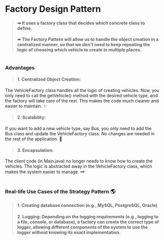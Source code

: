 # Factory Design Pattern
> #### ➡ It uses a factory class that decides which concrete class to define.
> #### ➡ The Factory Pattern will allow us to handle the object creation in a centralized manner, so that we don't need to keep repeating the logic of choosing which vehicle to create in multiple places.
#
### Advantages
>#### 1. Centralized Object Creation: 
The VehicleFactory class handles all the logic of creating vehicles. Now, you only need to call the getVehicle() method with the desired vehicle type, and the factory will take care of the rest. This makes the code much cleaner and easier to maintain. ✨


>#### 2. Scalability:

If you want to add a new vehicle type, say Bus, you only need to add the Bus class and update the VehicleFactory class. No changes are needed in the rest of the application. 🔄


>#### 3. Encapsulation:

The client code (in Main.java) no longer needs to know how to create the vehicles. The logic is abstracted away in the VehicleFactory class, which makes the system easier to manage. 🗝️

#
### Real-life Use Cases of the Strategy Pattern 🌎
> #### 1. Creating database connection (e.g., MySQL, PostgreSQL, Oracle)
> #### 2.  Logging: Depending on the logging requirements (e.g., logging to a file, console, or database), a factory can create the correct type of logger, allowing different components of the system to use the logger without knowing its exact implementation. 